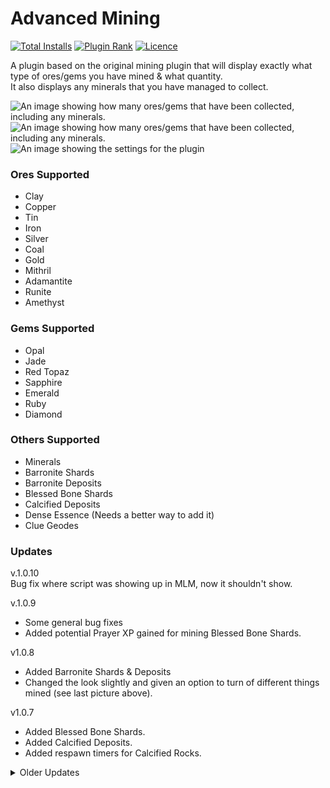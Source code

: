 # Advanced Mining

[![Total Installs](http://img.shields.io/endpoint?url=https://api.runelite.net/pluginhub/shields/installs/plugin/advanced-mining)](https://runelite.net/plugin-hub/show/advanced-mining)
[![Plugin Rank](http://img.shields.io/endpoint?url=https://api.runelite.net/pluginhub/shields/rank/plugin/advanced-mining)](https://runelite.net/plugin-hub/show/advanced-mining)
[![Licence](https://img.shields.io/github/license/a-h-designs/Advanced-Mining?style=flat&color=%23107FF6)](https://github.com/a-h-designs/Advanced-Mining#BSD-2-Clause-1-ov-file)

A plugin based on the original mining plugin that will display exactly what type of ores/gems you have mined & what quantity.<br>
It also displays any minerals that you have managed to collect.

![An image showing how many ores/gems that have been collected, including any minerals.](advanced-mining.png "Advanced Mining Image")<br>
![An image showing how many ores/gems that have been collected, including any minerals.](advanced-mining2.png "Advanced Mining Image")<br>
![An image showing the settings for the plugin](advanced-mining4.png "Advanced Mining Image")

### Ores Supported
* Clay
* Copper
* Tin
* Iron
* Silver
* Coal
* Gold
* Mithril
* Adamantite
* Runite
* Amethyst

### Gems Supported
* Opal
* Jade
* Red Topaz
* Sapphire
* Emerald
* Ruby
* Diamond

### Others Supported
* Minerals
* Barronite Shards
* Barronite Deposits
* Blessed Bone Shards
* Calcified Deposits
* Dense Essence (Needs a better way to add it)
* Clue Geodes

### Updates
v.1.0.10<br>
Bug fix where script was showing up in MLM, now it shouldn't show.

v.1.0.9<br>
* Some general bug fixes
* Added potential Prayer XP gained for mining Blessed Bone Shards.

v1.0.8<br>
* Added Barronite Shards & Deposits
* Changed the look slightly and given an option to turn of different things mined (see last picture above).

v1.0.7<br>
* Added Blessed Bone Shards.
* Added Calcified Deposits.
* Added respawn timers for Calcified Rocks.

<details>

<summary>Older Updates</summary>

v1.0.6<br>
* Bug fix on Dense Essence and added back the support for it.
* Added support for showing how many Clue Geodes you get per session.
* Plugin now auto disables the original Mining plugin if it's turned on.

v1.0.5<br>
Temporarily removed Dense Essence until fixed properly as it was showing up no matter what you mined.

v1.0.4<br>
* Added support for Dense Essence (needs a better method for adding it to the display).
* Updated the icon.

v1.0.3<br>
* Given the option to just display the ore/gem icons instead on any text.
* Added Clay, Copper & Tin.

v1.0.2<br>
Fixed an error where it wasn't displaying gems found when mining.

v1.0.1<br>
Added more ore and gems collected to the display.

v1.0.0<br>
Initial release.
</details>